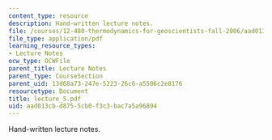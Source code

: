 ```yaml
---
content_type: resource
description: Hand-written lecture notes.
file: /courses/12-480-thermodynamics-for-geoscientists-fall-2006/aad013cbd8755cb0f3c3bac7a5a96894_lecture_5.pdf
file_type: application/pdf
learning_resource_types:
- Lecture Notes
ocw_type: OCWFile
parent_title: Lecture Notes
parent_type: CourseSection
parent_uid: 13d68a73-247e-5223-26c6-a5506c2e8176
resourcetype: Document
title: lecture_5.pdf
uid: aad013cb-d875-5cb0-f3c3-bac7a5a96894
---
```

Hand-written lecture notes.

